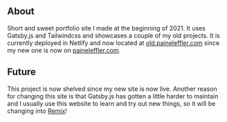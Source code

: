## About

Short and sweet portfolio site I made at the beginning of 2021. It uses Gatsby.js and Tailwindcss and showcases a couple of my old projects. It is currently deployed in Netlify and now located at [old.paineleffler.com](https://old.paineleffler.com) since my new one is now on [paineleffler.com](https://paineleffler.com).

## Future

This project is now shelved since my new site is now live. Another reason for changing this site is that Gatsby.js has gotten a little harder to maintain and I usually use this website to learn and try out new things, so it will be changing into [Remix](https://remix.run)!